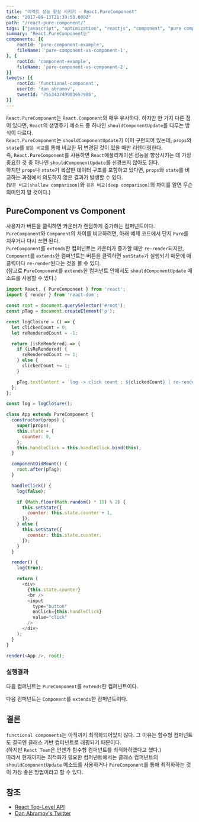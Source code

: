 ```yaml
---
title: "리액트 성능 향상 시키기 - React.PureComponent"
date: "2017-09-13T21:39:50.000Z"
path: "/react-pure-component/"
tags: ["javascript", "optimization", "reactjs", "component", "pure component"]
summary: "React.PureComponent는"
components: [{
	rootId: 'pure-component-example',
	fileName: 'pure-component-vs-component-1',
}, {
	rootId: 'component-example',
	fileName: 'pure-component-vs-component-2',
}]
tweets: [{
	rootId: 'functional-component',
	userId: 'dan_abramov',
	tweetId: '755343749983657986',
}]
---
```


`React.PureComponent`는 `React.Component`와 매우 유사하다. 하지만 한 가지 다른 점이 있다면, `React`의 생명주기 메소드 중 하나인 `shouldComponentUpdate`를 다루는 방식이 다르다.<br />
`React.PureComponent`는 `shouldComponentUpdate`가 이미 구현되어 있는데, `props`와 `state`를 `얕은 비교`를 통해 비교한 뒤 변경된 것이 있을 때만 리렌더링한다.<br />
즉, `React.PureComponent`를 사용하면 `React`애플리케이션 성능을 향상시키는 데 가장 중요한 것 중 하나인 `shouldComponentUpdate`를 신경쓰지 않아도 된다.<br />
하지만 `props`나 `state`가 복잡한 데이터 구조를 포함하고 있다면, `props`와 `state`를 비교하는 과정에서 의도하지 않은 결과가 발생할 수 있다.<br />
(`얕은 비교(shallow comparison)`와 `깊은 비교(deep comparison)`의 차이를 알면 무슨 의미인지 알 것이다.)

## PureComponent vs Component
사용자가 버튼을 클릭하면 카운터가 랜덤하게 증가하는 컴퍼넌트이다.<br />
`PureComponent`와 `Component`의 차이를 비교하려면, 아래 예제 코드에서 단지 `Pure`를 지우거나 다시 쓰면 된다.<br />
`PureComponent`를 `extends`한 컴퍼넌트는 카운터가 증가할 때만 `re-render`되지만, `Component`를 `extends`한 컴퍼넌트는 버튼을 클릭하면 `setState`가 실행되기 때문에 매 클릭마다 `re-render`된다는 것을 볼 수 있다.<br />
(참고로 `PureComponent`를 `extends`한 컴퍼넌트 안에서도 `shouldComponentUpdate` 메소드를 사용할 수 있다.)

```js
import React, { PureComponent } from 'react';
import { render } from 'react-dom';

const root = document.querySelector('#root');
const pTag = document.createElement('p');

const logClosure = () => {
  let clickedCount = 0;
  let reRenderedCount = -1;

  return (isReRendered) => {
    if (isReRendered) {
      reRenderedCount += 1;
    } else {
      clickedCount += 1;
    }

    pTag.textContent = `log -> click count : ${clickedCount} | re-render count : ${reRenderedCount}`;
  };
};

const log = logClosure();

class App extends PureComponent {
  constructor(props) {
    super(props);
    this.state = {
      counter: 0,
    };
    this.handleClick = this.handleClick.bind(this);
  }

  componentDidMount() {
    root.after(pTag);
  }

  handleClick() {
    log(false);

    if (Math.floor(Math.random() * 10) % 2) {
      this.setState({
        counter: this.state.counter + 1,
      });
    } else {
      this.setState({
        counter: this.state.counter,
      });
    }
  }

  render() {
    log(true);

    return (
      <div>
        {this.state.counter}
        <br />
        <input
          type="button"
          onClick={this.handleClick}
          value="click"
        />
      </div>
    );
  }
}

render(<App />, root);
```

### 실행결과
다음 컴퍼넌트는 `PureComponent`를 `extends`한 컴퍼넌트이다.
<div id="pure-component-example"></div>

다음 컴퍼넌트는 `Component`를 `extends`한 컴퍼넌트이다.
<div id="component-example"></div>

## 결론
`functional components`는 아직까지 최적화되어있지 않다. 그 이유는 함수형 컴퍼넌트도 결국엔 클래스 기반 컴퍼넌트로 래핑되기 때문이다.<br />
(하지만 `React Team`은 언젠가 함수형 컴퍼넌트를 최적화하겠다고 했다.)<br />
따라서 현재까지는 최적화가 필요한 컴퍼넌트에서는 클래스 컴퍼넌트의 `shouldComponentUpdate` 메소드를 사용하거나 `PureComponent`를 통해 최적화하는 것이 가장 좋은 방법이라고 할 수 있다.

<div id="functional-component"></div>

## 참조
- [React Top-Level API](https://facebook.github.io/react/docs/react-api.html#react.purecomponent)
- [Dan Abramov's Twitter](https://twitter.com/dan_abramov/status/755343749983657986)
